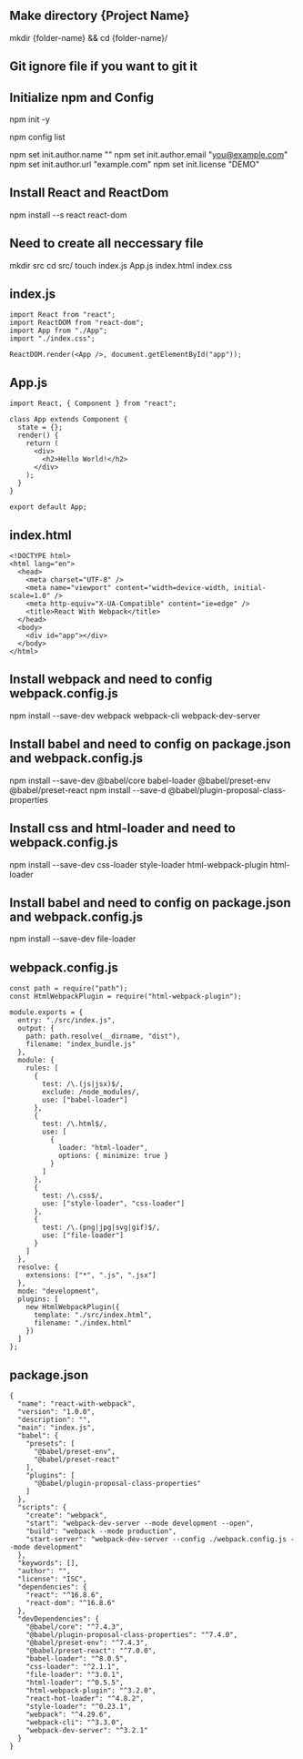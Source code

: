 ## Make directory {Project Name}

mkdir {folder-name} && cd {folder-name}/

## Git ignore file if you want to git it

## Initialize npm and Config

npm init -y

npm config list

npm set init.author.name "<Your Name>"
npm set init.author.email "you@example.com"
npm set init.author.url "example.com"
npm set init.license "DEMO"

## Install React and ReactDom

npm install --s react react-dom

## Need to create all neccessary file

mkdir src
cd src/
touch index.js App.js index.html index.css

## index.js

```
import React from "react";
import ReactDOM from "react-dom";
import App from "./App";
import "./index.css";

ReactDOM.render(<App />, document.getElementById("app"));
```

## App.js

```
import React, { Component } from "react";

class App extends Component {
  state = {};
  render() {
    return (
      <div>
        <h2>Hello World!</h2>
      </div>
    );
  }
}

export default App;
```

## index.html

```
<!DOCTYPE html>
<html lang="en">
  <head>
    <meta charset="UTF-8" />
    <meta name="viewport" content="width=device-width, initial-scale=1.0" />
    <meta http-equiv="X-UA-Compatible" content="ie=edge" />
    <title>React With Webpack</title>
  </head>
  <body>
    <div id="app"></div>
  </body>
</html>
```

## Install webpack and need to config webpack.config.js

npm install --save-dev webpack webpack-cli webpack-dev-server

## Install babel and need to config on package.json and webpack.config.js

npm install --save-dev @babel/core babel-loader @babel/preset-env @babel/preset-react
npm install --save-d @babel/plugin-proposal-class-properties

## Install css and html-loader and need to webpack.config.js

npm install --save-dev css-loader style-loader html-webpack-plugin html-loader

## Install babel and need to config on package.json and webpack.config.js

npm install --save-dev file-loader

## webpack.config.js

```
const path = require("path");
const HtmlWebpackPlugin = require("html-webpack-plugin");

module.exports = {
  entry: "./src/index.js",
  output: {
    path: path.resolve(__dirname, "dist"),
    filename: "index_bundle.js"
  },
  module: {
    rules: [
      {
        test: /\.(js|jsx)$/,
        exclude: /node_modules/,
        use: ["babel-loader"]
      },
      {
        test: /\.html$/,
        use: [
          {
            loader: "html-loader",
            options: { minimize: true }
          }
        ]
      },
      {
        test: /\.css$/,
        use: ["style-loader", "css-loader"]
      },
      {
        test: /\.(png|jpg|svg|gif)$/,
        use: ["file-loader"]
      }
    ]
  },
  resolve: {
    extensions: ["*", ".js", ".jsx"]
  },
  mode: "development",
  plugins: [
    new HtmlWebpackPlugin({
      template: "./src/index.html",
      filename: "./index.html"
    })
  ]
};
```

## package.json

```
{
  "name": "react-with-webpack",
  "version": "1.0.0",
  "description": "",
  "main": "index.js",
  "babel": {
    "presets": [
      "@babel/preset-env",
      "@babel/preset-react"
    ],
    "plugins": [
      "@babel/plugin-proposal-class-properties"
    ]
  },
  "scripts": {
    "create": "webpack",
    "start": "webpack-dev-server --mode development --open",
    "build": "webpack --mode production",
    "start-server": "webpack-dev-server --config ./webpack.config.js --mode development"
  },
  "keywords": [],
  "author": "",
  "license": "ISC",
  "dependencies": {
    "react": "^16.8.6",
    "react-dom": "^16.8.6"
  },
  "devDependencies": {
    "@babel/core": "^7.4.3",
    "@babel/plugin-proposal-class-properties": "^7.4.0",
    "@babel/preset-env": "^7.4.3",
    "@babel/preset-react": "^7.0.0",
    "babel-loader": "^8.0.5",
    "css-loader": "^2.1.1",
    "file-loader": "^3.0.1",
    "html-loader": "^0.5.5",
    "html-webpack-plugin": "^3.2.0",
    "react-hot-loader": "^4.8.2",
    "style-loader": "^0.23.1",
    "webpack": "^4.29.6",
    "webpack-cli": "^3.3.0",
    "webpack-dev-server": "^3.2.1"
  }
}
```
